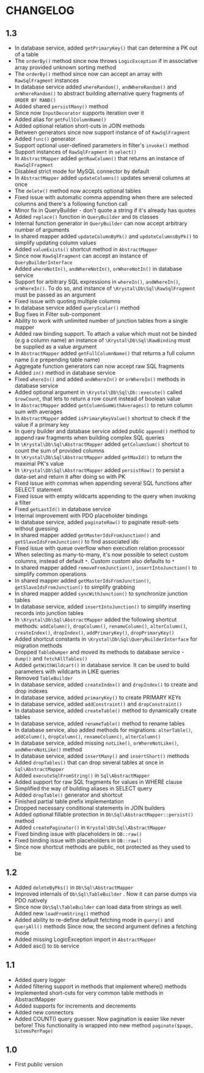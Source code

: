 CHANGELOG
=========

1.3
---

 * In database service, added `getPrimaryKey()` that can determine a PK out of a table
 * The `orderBy()` method since now throws `LogicException` if in associative array provided unknown sorting method
 * The `orderBy()` method since now can accept an array with `RawSqlFragment` instances
 * In database service added `whereRandom()`, `andWhereRandom()` and `orWhereRandom()` to abstract building alternative query fragments of `ORDER BY RAND()`
 * Added shared `persistMany()` method
 * Since now `InputDecorator` supports iteration over it
 * Added alias for `getFullColumnName()`
 * Added optional relation short-cuts in JOIN methods
 * Between generators since now support instance of of `RawSqlFragment`
 * Added `func()` generator
 * Support optional user-defined parameters in filter's `invoke()` method
 * Support instances of `RawSqlFragment` in `select()`
 * In `AbstractMapper` added `getRawColumn()` that returns an instance of `RawSqlFragment`
 * Disabled strict mode for MySQL connector by default
 * In `AbstractMapper` added `updateColumns()` updates several columns at once
 * The `delete()` method now accepts optional tables
 * Fixed issue with automatic comma appending when there are selected columns and there's a following function call
 * Minor fix in QueryBuilder - don't quote a string if it's already has quotes
 * Added `replace()` function in `QueryBuilder` and `Db` classes
 * Internal function generator in `QueryBuilder` can now accept arbitrary number of arguments
 * In shared mapper added `updateColumnByPk()` and `updateColumnsByPk()` to simplify updating column values
 * Added `valueExists()` shortcut method in `AbstractMapper`
 * Since now `RawSqlFragment` can accept an instance of `QueryBuilderInterface`
 * Added `whereNotIn()`, `andWhereNotIn()`, `orWhereNotIn()` in database service
 * Support for arbitrary SQL expressions in `whereIn()`, `andWhereIn()`, `orWhereIn()`. To do so, and instance of `\Krystal\Db\Sql\RawSqlFragment` must be passed as an argument
 * Fixed issue with quoting multiple columns
 * In database service added `queryScalar()` method
 * Bug fixes in Filter sub-component
 * Ability to work with unlimited number of junction tables from a single mapper
 * Added raw binding support. To attach a value which must not be binded (e.g a column name) an instance of `\Krystal\Db\Sql\RawBinding` must be supplied as a value argument
 * In `AbstractMapper` added `getFullColumnName()` that returns a full column name (i.e prepending table name)
 * Aggregate function generators can now accept raw SQL fragments
 * Added `in()` method in database service
 * Fixed `whereIn()` and added `andWhereIn()` or `orWhereIn()` methods in database service
 * Added optional argument in `\Krystal\Db\Sql\Db::execute()` called `$rowCount`, that lets to return a row count instead of boolean value
 * In `AbstractMapper` added `getColumnSumWithAverages()` to return column sum with averages
 * In `AbstractMapper` added `isPrimaryKeyValue()` shortcut to check if the value if a primary key
 * In query builder and database service added public `append()` method to append raw fragments when building complex SQL queries
 * In `\Krystal\Db\Sql\AbstractMapper` added `getColumsSum()` shortcut to count the sum of provided columns
 * In `\Krystal\Db\Sql\AbstractMapper` added `getMaxId()` to return the maximal PK's value
 * In `\Krystal\Db\Sql\AbstractMapper` added `persistRow()` to persist a data-set and return it after doing so with PK
 * Fixed issue with commas when appending several SQL functions after SELECT statement
 * Fixed issue with empty wildcarts appending to the query when invoking a filter
 * Fixed `getLastId()` in database service
 * Internal improvement with PDO placeholder bindings
 * In database service, added `paginateRaw()` to paginate result-sets without guessing
 * In shared mapper added `getMasterIdsFromJunction()` and `getSlaveIdsFromJunction()` to find associated ids
 * Fixed issue with queue overflow when execution relation processor
 * When selecting as many-to-many, it's now possible to select custom columns, instead of default `*`. Custom custom also defaults to `*`
 * In shared mapper added `removeFromJunction()`, `insertIntoJunction()` to simplify common operations
 * In shared mapper added `getMasterIdsFromJunction()`, `getSlaveIdsFromJunction()` to simplify grabbing
 * In shared mapper added `syncWithJunction()` to synchronize junction tables
 * In database service, added `insertIntoJunction()` to simplify inserting records into junction tables
 * In `\Krystal\Db\Sql\AbstractMapper` added the following shortcut methods: `addColumn()`, `dropColumn()`, `renameColumn()`, `alterColumn()`, `createIndex()`, `dropIndex()`, `addPrimaryKey()`, `dropPrimaryKey()`
 * Added shortcut constants in `\Krystal\Db\Sql\QueryBuilderInterface` for migration methods
 * Dropped `TableDumper` and moved its methods to database service - `dump()` and `fetchAllTables()`
 * Added `getWithWildcart()` in database service. It can be used to build parameters with wildcarts in LIKE queries
 * Removed `TableBuilder`
 * In database service, added `createIndex()` and `dropIndex()` to create and drop indexes
 * In database service, added `primaryKey()` to create PRIMARY KEYs
 * In database service, added `addConstraint()` and `dropConstraint()`
 * In database service, added `createTable()` method to dynamically create tables
 * In database service, added `renameTable()` method to rename tables
 * In database service, also added methods for migrations: `alterTable()`, `addColumn()`, `dropColumn()`, `renameColumn()`, `alterColumn()`
 * In database service, added missing `notLike()`, `orWhereNotLike()`, `andWhereNotLike()` method
 * In database service, added `insertMany()` and `insertShort()` methods
 * Added `dropTables()` that can drop several tables at once in `Sql\AbstractMapper`
 * Added `executeSqlFromString()` in `Sql\AbstractMapper`
 * Added support for raw SQL fragments for values in WHERE clause
 * Simplified the way of building aliases in SELECT query
 * Added `dropTable()` generator and shortcut
 * Finished partial table prefix implementation
 * Dropped necessary conditional statements in JOIN builders
 * Added optional fillable protection in `Db\Sql\AbstractMapper::persist()` method
 * Added `createPaginator()` in `Krystal\Db\Sql\AbstractMapper`
 * Fixed binding issue with placeholders in `DB::raw()`
 * Fixed binding issue with placeholders in `DB::raw()`
 * Since now shortcut methods are public, not protected as they used to be

1.2
---

 * Added `deleteByPks()` in `Db\Sql\AbstractMapper`
 * Improved internals of `Db\Sql\TableBuilder` . Now it can parse dumps via PDO natively
 * Since now `Db\Sql\TableBuilder` can load data from strings as well. Added new `loadFromString()` method
 * Added ability to re-define default fetching mode in `query()` and `queryAll()` methods
   Since now, the second argument defines a fetching mode
 * Added missing LogicException import in `AbstractMapper`
 * Added asc() to `Db` service

1.1
---

 * Added query logger
 * Added filtering support in methods that implement where() methods
 * Implemented short-cuts for very common table methods in AbstractMapper
 * Added supports for increments and decrements
 * Added new connectors
 * Added COUNT() query guesser. Now pagination is easier like never before! 
   This functionality is wrapped into new method `paginate($page, $itemsPerPage)`

1.0
---

 * First public version